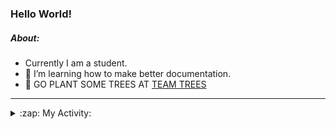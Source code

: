 ### Hello World!

##### About:
- Currently I am a student.
- 🌱 I’m learning how to make better documentation.
- 🌱 GO PLANT SOME TREES AT [TEAM TREES](https://teamtrees.org/)

---
<details>
  <summary>:zap: My Activity:</summary>
  
<!--START_SECTION:waka-->
![Code Time](http://img.shields.io/badge/Code%20Time-1%2C245%20hrs%2021%20mins-blue)

**I'm a Night 🦉** 

```text
🌞 Morning                2067 commits        ███░░░░░░░░░░░░░░░░░░░░░░   10.38 % 
🌆 Daytime                6690 commits        ████████░░░░░░░░░░░░░░░░░   33.59 % 
🌃 Evening                5725 commits        ███████░░░░░░░░░░░░░░░░░░   28.74 % 
🌙 Night                  5436 commits        ███████░░░░░░░░░░░░░░░░░░   27.29 % 
```
📅 **I'm Most Productive on Wednesday** 

```text
Monday                   2743 commits        ███░░░░░░░░░░░░░░░░░░░░░░   13.77 % 
Tuesday                  2735 commits        ███░░░░░░░░░░░░░░░░░░░░░░   13.73 % 
Wednesday                4723 commits        ██████░░░░░░░░░░░░░░░░░░░   23.71 % 
Thursday                 2637 commits        ███░░░░░░░░░░░░░░░░░░░░░░   13.24 % 
Friday                   2130 commits        ███░░░░░░░░░░░░░░░░░░░░░░   10.69 % 
Saturday                 1696 commits        ██░░░░░░░░░░░░░░░░░░░░░░░   08.51 % 
Sunday                   3254 commits        ████░░░░░░░░░░░░░░░░░░░░░   16.34 % 
```


📊 **This Week I Spent My Time On** 

```text
🔥 Editors: 
VS Code                  53 mins             ██████████████░░░░░░░░░░░   55.79 % 
IntelliJ                 42 mins             ███████████░░░░░░░░░░░░░░   44.21 % 

🐱‍💻 Projects: 
java-springboot-projects 42 mins             ███████████░░░░░░░░░░░░░░   44.21 % 
py-series                38 mins             ██████████░░░░░░░░░░░░░░░   39.56 % 
github-readme-youtube-car12 mins             ███░░░░░░░░░░░░░░░░░░░░░░   13.36 % 
vlsm-subnet              2 mins              █░░░░░░░░░░░░░░░░░░░░░░░░   02.87 % 
CSE224-Fundamentals-of-An0 secs              ░░░░░░░░░░░░░░░░░░░░░░░░░   00.01 % 
```


 Last Updated on 02/11/2023 11:12:05 UTC
<!--END_SECTION:waka-->
</details>
